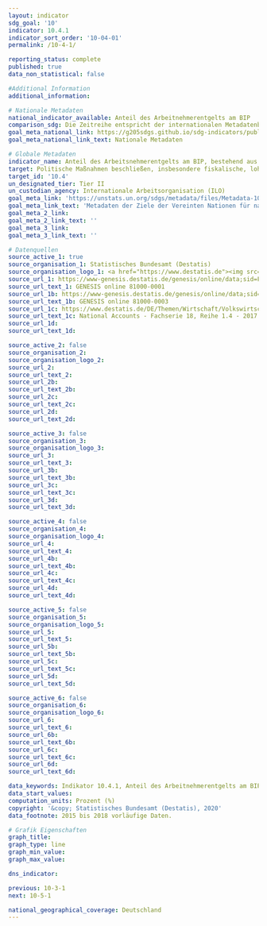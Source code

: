 ```yaml
---
layout: indicator
sdg_goal: '10'
indicator: 10.4.1
indicator_sort_order: '10-04-01'
permalink: /10-4-1/

reporting_status: complete
published: true
data_non_statistical: false

#Additional Information
additional_information:

# Nationale Metadaten
national_indicator_available: Anteil des Arbeitnehmerentgelts am BIP
comparison_sdg: Die Zeitreihe entspricht der internationalen Metadatenbeschreibung
goal_meta_national_link: https://g205sdgs.github.io/sdg-indicators/public/MetaDe/10.4.1.pdf
goal_meta_national_link_text: Nationale Metadaten

# Globale Metadaten
indicator_name: Anteil des Arbeitsnehmerentgelts am BIP, bestehend aus Löhnen, Gehältern und Sozialversicherungsbeiträgen
target: Politische Maßnahmen beschließen, insbesondere fiskalische, lohnpolitische und den Sozialschutz betreffende Maßnahmen, und schrittweise größere Gleichheit erzielen
target_id: '10.4'
un_designated_tier: Tier II
un_custodian_agency: Internationale Arbeitsorganisation (ILO)
goal_meta_link: 'https://unstats.un.org/sdgs/metadata/files/Metadata-10-04-01.pdf'
goal_meta_link_text: 'Metadaten der Ziele der Vereinten Nationen für nachhaltige Entwicklung'
goal_meta_2_link:
goal_meta_2_link_text: ''
goal_meta_3_link:
goal_meta_3_link_text: ''

# Datenquellen
source_active_1: true
source_organisation_1: Statistisches Bundesamt (Destatis)
source_organisation_logo_1: <a href="https://www.destatis.de"><img src="https://g205sdgs.github.io/sdg-indicators/public/logos/destatis.png" alt="Logo destatis" /></a>
source_url_1: https://www-genesis.destatis.de/genesis/online/data;sid=FA2175099B39C747DF46AC55FB3A90AC.GO_1_1?operation=abruftabellenVerzeichnisAuswahl&verzeichnis=&levelindex=0&levelid=1550498645906&sortdirection=auf&selectionname=81000-0001&auswaehlen.x=0&auswaehlen.y=0
source_url_text_1: GENESIS online 81000-0001
source_url_1b: https://www-genesis.destatis.de/genesis/online/data;sid=FA2175099B39C747DF46AC55FB3A90AC.GO_1_1?operation=abruftabellenVerzeichnisAuswahl&verzeichnis=&levelindex=0&levelid=1550498645906&sortdirection=auf&selectionname=81000-0001&auswaehlen.x=0&auswaehlen.y=0
source_url_text_1b: GENESIS online 81000-0003
source_url_1c: https://www.destatis.de/DE/Themen/Wirtschaft/Volkswirtschaftliche-Gesamtrechnungen-Inlandsprodukt/_inhalt.htm
source_url_text_1c: National Accounts - Fachserie 18, Reihe 1.4 - 2017
source_url_1d:
source_url_text_1d:

source_active_2: false
source_organisation_2:
source_organisation_logo_2:
source_url_2:
source_url_text_2:
source_url_2b:
source_url_text_2b:
source_url_2c:
source_url_text_2c:
source_url_2d:
source_url_text_2d:

source_active_3: false
source_organisation_3:
source_organisation_logo_3:
source_url_3:
source_url_text_3:
source_url_3b:
source_url_text_3b:
source_url_3c:
source_url_text_3c:
source_url_3d:
source_url_text_3d:

source_active_4: false
source_organisation_4:
source_organisation_logo_4:
source_url_4:
source_url_text_4:
source_url_4b:
source_url_text_4b:
source_url_4c:
source_url_text_4c:
source_url_4d:
source_url_text_4d:

source_active_5: false
source_organisation_5:
source_organisation_logo_5:
source_url_5:
source_url_text_5:
source_url_5b:
source_url_text_5b:
source_url_5c:
source_url_text_5c:
source_url_5d:
source_url_text_5d:

source_active_6: false
source_organisation_6:
source_organisation_logo_6:
source_url_6:
source_url_text_6:
source_url_6b:
source_url_text_6b:
source_url_6c:
source_url_text_6c:
source_url_6d:
source_url_text_6d:

data_keywords: Indikator 10.4.1, Anteil des Arbeitnehmerentgelts am BIP, Internationale Arbeitsorganisation (ILO)
data_start_values:
computation_units: Prozent (%)
copyright: '&copy; Statistisches Bundesamt (Destatis), 2020'
data_footnote: 2015 bis 2018 vorläufige Daten.

# Grafik Eigenschaften
graph_title:
graph_type: line
graph_min_value:
graph_max_value:

dns_indicator:

previous: 10-3-1
next: 10-5-1

national_geographical_coverage: Deutschland
---
```

